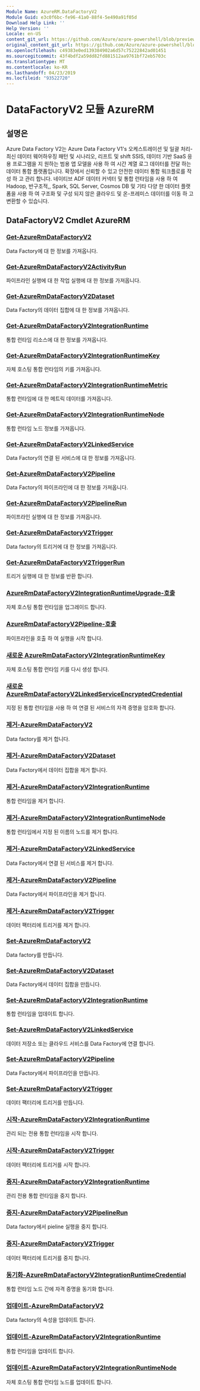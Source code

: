 ```yaml
---
Module Name: AzureRM.DataFactoryV2
Module Guid: e3c0f6bc-fe96-41a0-88f4-5e490a91f05d
Download Help Link: ''
Help Version: ''
Locale: en-US
content_git_url: https://github.com/Azure/azure-powershell/blob/preview/src/ResourceManager/DataFactoryV2/Commands.DataFactoryV2/help/AzureRM.DataFactoryV2.md
original_content_git_url: https://github.com/Azure/azure-powershell/blob/preview/src/ResourceManager/DataFactoryV2/Commands.DataFactoryV2/help/AzureRM.DataFactoryV2.md
ms.openlocfilehash: c49383e0ed139384902a6d57c75222842ad01451
ms.sourcegitcommit: 43f4bdf2a59dd82fd881512aa9761bf72eb5703c
ms.translationtype: MT
ms.contentlocale: ko-KR
ms.lasthandoff: 04/23/2019
ms.locfileid: "93522720"
---
```

# DataFactoryV2 모듈 AzureRM
## 설명은
Azure Data Factory V2는 Azure Data Factory V1's 오케스트레이션 및 일괄 처리-최신 데이터 웨어하우징 패턴 및 시나리오, 리프트 및 shift SSIS, 데이터 기반 SaaS 응용 프로그램을 지 원하는 범용 앱 모델을 사용 하 여 시간 계열 로그 데이터를 전달 하는 데이터 통합 플랫폼입니다. 확장에서 신뢰할 수 있고 안전한 데이터 통합 워크플로를 작성 하 고 관리 합니다. 네이티브 ADF 데이터 커넥터 및 통합 런타임을 사용 하 여 Hadoop, 반구조적,, Spark, SQL Server, Cosmos DB 및 기타 다양 한 데이터 플랫폼을 사용 하 여 구조화 및 구성 되지 않은 클라우드 및 온-프레미스 데이터를 이동 하 고 변환할 수 있습니다.

## DataFactoryV2 Cmdlet AzureRM
### [Get-AzureRmDataFactoryV2](Get-AzureRmDataFactoryV2.md)
Data Factory에 대 한 정보를 가져옵니다.

### [Get-AzureRmDataFactoryV2ActivityRun](Get-AzureRmDataFactoryV2ActivityRun.md)
파이프라인 실행에 대 한 작업 실행에 대 한 정보를 가져옵니다.

### [Get-AzureRmDataFactoryV2Dataset](Get-AzureRmDataFactoryV2Dataset.md)
Data Factory의 데이터 집합에 대 한 정보를 가져옵니다.

### [Get-AzureRmDataFactoryV2IntegrationRuntime](Get-AzureRmDataFactoryV2IntegrationRuntime.md)
통합 런타임 리소스에 대 한 정보를 가져옵니다.

### [Get-AzureRmDataFactoryV2IntegrationRuntimeKey](Get-AzureRmDataFactoryV2IntegrationRuntimeKey.md)
자체 호스팅 통합 런타임의 키를 가져옵니다.

### [Get-AzureRmDataFactoryV2IntegrationRuntimeMetric](Get-AzureRmDataFactoryV2IntegrationRuntimeMetric.md)
통합 런타임에 대 한 메트릭 데이터를 가져옵니다. 

### [Get-AzureRmDataFactoryV2IntegrationRuntimeNode](Get-AzureRmDataFactoryV2IntegrationRuntimeNode.md)
통합 런타임 노드 정보를 가져옵니다.

### [Get-AzureRmDataFactoryV2LinkedService](Get-AzureRmDataFactoryV2LinkedService.md)
Data Factory의 연결 된 서비스에 대 한 정보를 가져옵니다.

### [Get-AzureRmDataFactoryV2Pipeline](Get-AzureRmDataFactoryV2Pipeline.md)
Data Factory의 파이프라인에 대 한 정보를 가져옵니다.

### [Get-AzureRmDataFactoryV2PipelineRun](Get-AzureRmDataFactoryV2PipelineRun.md)
파이프라인 실행에 대 한 정보를 가져옵니다.

### [Get-AzureRmDataFactoryV2Trigger](Get-AzureRmDataFactoryV2Trigger.md)
Data factory의 트리거에 대 한 정보를 가져옵니다.

### [Get-AzureRmDataFactoryV2TriggerRun](Get-AzureRmDataFactoryV2TriggerRun.md)
트리거 실행에 대 한 정보를 반환 합니다.

### [AzureRmDataFactoryV2IntegrationRuntimeUpgrade-호출](Invoke-AzureRmDataFactoryV2IntegrationRuntimeUpgrade.md)
자체 호스팅 통합 런타임을 업그레이드 합니다.

### [AzureRmDataFactoryV2Pipeline-호출](Invoke-AzureRmDataFactoryV2Pipeline.md)
  파이프라인을 호출 하 여 실행을 시작 합니다.

### [새로운 AzureRmDataFactoryV2IntegrationRuntimeKey](New-AzureRmDataFactoryV2IntegrationRuntimeKey.md)
자체 호스팅 통합 런타임 키를 다시 생성 합니다.

### [새로운 AzureRmDataFactoryV2LinkedServiceEncryptedCredential](New-AzureRmDataFactoryV2LinkedServiceEncryptedCredential.md)
지정 된 통합 런타임을 사용 하 여 연결 된 서비스의 자격 증명을 암호화 합니다.

### [제거-AzureRmDataFactoryV2](Remove-AzureRmDataFactoryV2.md)
Data factory를 제거 합니다.

### [제거-AzureRmDataFactoryV2Dataset](Remove-AzureRmDataFactoryV2Dataset.md)
Data Factory에서 데이터 집합을 제거 합니다.

### [제거-AzureRmDataFactoryV2IntegrationRuntime](Remove-AzureRmDataFactoryV2IntegrationRuntime.md)
통합 런타임을 제거 합니다.

### [제거-AzureRmDataFactoryV2IntegrationRuntimeNode](Remove-AzureRmDataFactoryV2IntegrationRuntimeNode.md)
통합 런타임에서 지정 된 이름의 노드를 제거 합니다.

### [제거-AzureRmDataFactoryV2LinkedService](Remove-AzureRmDataFactoryV2LinkedService.md)
Data Factory에서 연결 된 서비스를 제거 합니다.

### [제거-AzureRmDataFactoryV2Pipeline](Remove-AzureRmDataFactoryV2Pipeline.md)
Data Factory에서 파이프라인을 제거 합니다.

### [제거-AzureRmDataFactoryV2Trigger](Remove-AzureRmDataFactoryV2Trigger.md)
데이터 팩터리에 트리거를 제거 합니다.

### [Set-AzureRmDataFactoryV2](Set-AzureRmDataFactoryV2.md)
Data factory를 만듭니다.

### [Set-AzureRmDataFactoryV2Dataset](Set-AzureRmDataFactoryV2Dataset.md)
Data Factory에서 데이터 집합을 만듭니다.

### [Set-AzureRmDataFactoryV2IntegrationRuntime](Set-AzureRmDataFactoryV2IntegrationRuntime.md)
통합 런타임을 업데이트 합니다.

### [Set-AzureRmDataFactoryV2LinkedService](Set-AzureRmDataFactoryV2LinkedService.md)
데이터 저장소 또는 클라우드 서비스를 Data Factory에 연결 합니다.

### [Set-AzureRmDataFactoryV2Pipeline](Set-AzureRmDataFactoryV2Pipeline.md)
Data Factory에서 파이프라인을 만듭니다.

### [Set-AzureRmDataFactoryV2Trigger](Set-AzureRmDataFactoryV2Trigger.md)
데이터 팩터리에 트리거를 만듭니다.

### [시작-AzureRmDataFactoryV2IntegrationRuntime](Start-AzureRmDataFactoryV2IntegrationRuntime.md)
관리 되는 전용 통합 런타임을 시작 합니다.

### [시작-AzureRmDataFactoryV2Trigger](Start-AzureRmDataFactoryV2Trigger.md)
데이터 팩터리에 트리거를 시작 합니다.

### [중지-AzureRmDataFactoryV2IntegrationRuntime](Stop-AzureRmDataFactoryV2IntegrationRuntime.md)
관리 전용 통합 런타임을 중지 합니다.

### [중지-AzureRmDataFactoryV2PipelineRun](Stop-AzureRmDataFactoryV2PipelineRun.md)
Data factory에서 pieline 실행을 중지 합니다.

### [중지-AzureRmDataFactoryV2Trigger](Stop-AzureRmDataFactoryV2Trigger.md)
데이터 팩터리에 트리거를 중지 합니다.

### [동기화-AzureRmDataFactoryV2IntegrationRuntimeCredential](Sync-AzureRmDataFactoryV2IntegrationRuntimeCredential.md)
통합 런타임 노드 간에 자격 증명을 동기화 합니다.

### [업데이트-AzureRmDataFactoryV2](Update-AzureRmDataFactoryV2.md)
Data factory의 속성을 업데이트 합니다.

### [업데이트-AzureRmDataFactoryV2IntegrationRuntime](Update-AzureRmDataFactoryV2IntegrationRuntime.md)
통합 런타임을 업데이트 합니다.

### [업데이트-AzureRmDataFactoryV2IntegrationRuntimeNode](Update-AzureRmDataFactoryV2IntegrationRuntimeNode.md)
자체 호스팅 통합 런타임 노드를 업데이트 합니다.

